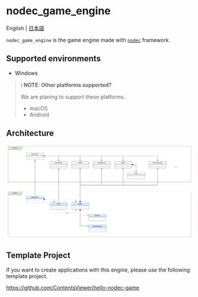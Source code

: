 # nodec_game_engine

English | [日本語](./README_jp.md)

`nodec_game_engine` is the game engine made with [`nodec`](https://github.com/ContentsViewer/nodec) framework.

## Supported environments

* Windows

> ℹ️ **NOTE: Other platforms supported?**
>
> We are planing to support these platforms.
>
> * macOS
> * Android

## Architecture

![](./docs/fig-architecture.png)

## Template Project

If you want to create applications with this engine,
please use the following template project.

<https://github.com/ContentsViewer/hello-nodec-game>
